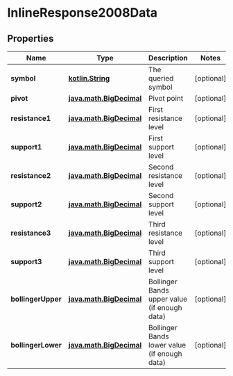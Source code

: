 # InlineResponse2008Data

## Properties
Name | Type | Description | Notes
------------ | ------------- | ------------- | -------------
**symbol** | [**kotlin.String**](.md) | The queried symbol |  [optional]
**pivot** | [**java.math.BigDecimal**](java.math.BigDecimal.md) | Pivot point |  [optional]
**resistance1** | [**java.math.BigDecimal**](java.math.BigDecimal.md) | First resistance level |  [optional]
**support1** | [**java.math.BigDecimal**](java.math.BigDecimal.md) | First support level |  [optional]
**resistance2** | [**java.math.BigDecimal**](java.math.BigDecimal.md) | Second resistance level |  [optional]
**support2** | [**java.math.BigDecimal**](java.math.BigDecimal.md) | Second support level |  [optional]
**resistance3** | [**java.math.BigDecimal**](java.math.BigDecimal.md) | Third resistance level |  [optional]
**support3** | [**java.math.BigDecimal**](java.math.BigDecimal.md) | Third support level |  [optional]
**bollingerUpper** | [**java.math.BigDecimal**](java.math.BigDecimal.md) | Bollinger Bands upper value (if enough data) |  [optional]
**bollingerLower** | [**java.math.BigDecimal**](java.math.BigDecimal.md) | Bollinger Bands lower value (if enough data) |  [optional]
